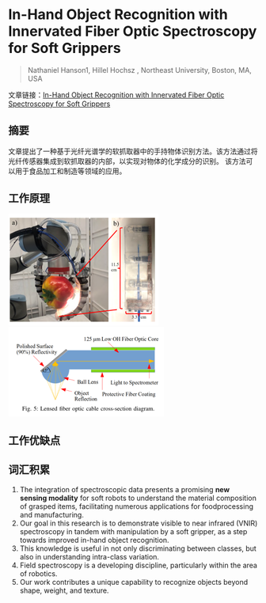 # In-Hand Object Recognition with Innervated Fiber Optic Spectroscopy for Soft Grippers

> Nathaniel Hanson1, Hillel Hochsz , Northeast University, Boston, MA, USA

文章链接：[In-Hand Object Recognition with Innervated Fiber Optic Spectroscopy for Soft Grippers](paper.pdf)

## 摘要

文章提出了一种基于光纤光谱学的软抓取器中的手持物体识别方法。该方法通过将光纤传感器集成到软抓取器的内部，以实现对物体的化学成分的识别。
该方法可以用于食品加工和制造等领域的应用。

## 工作原理

![img.png](img.png)
![img_1.png](img_1.png)

## 工作优缺点

## 词汇积累

1. The integration of spectroscopic data presents a promising **new sensing modality** for soft robots to understand the
   material composition of grasped items, facilitating numerous applications for foodprocessing and manufacturing.
2. Our goal in this research is to demonstrate visible to near infrared (VNIR) spectroscopy in tandem with manipulation
   by a soft gripper, as a step towards improved in-hand object recognition.
3. This knowledge is useful in not only discriminating between classes, but also in understanding intra-class variation.
4. Field spectroscopy is a developing discipline, particularly within the area of robotics.
5. Our work contributes a unique capability to recognize objects beyond shape, weight, and texture.